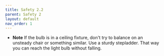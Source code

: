 ```yaml
---
title: Safety 2.2
parent: Safety 2
layout: default
nav_order: 1
---
```


* __**Note**__ If the bulb is in a ceiling fixture, don't try to balance on an unsteady chair or something similar. Use a sturdy stepladder. That way you can reach the light bulb without falling.